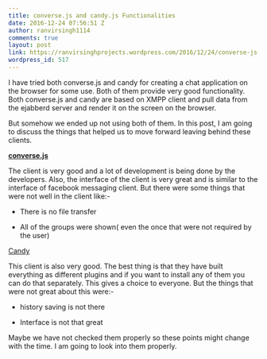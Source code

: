 ```yaml
---
title: converse.js and candy.js Functionalities
date: 2016-12-24 07:56:51 Z
author: ranvirsingh1114
comments: true
layout: post
link: https://ranvirsinghprojects.wordpress.com/2016/12/24/converse-js-and-candy-js-functionalities/
wordpress_id: 517
---
```


I have tried both converse.js and candy for creating a chat application on the browser for some use. Both of them provide very good functionality. Both converse.js and candy are based on XMPP client and pull data from the ejabberd server and render it on the screen on the browser.

But somehow we ended up not using both of them. In this post, I am going to discuss the things that helped us to move forward leaving behind these clients.

[**converse.js**](http://conversejs.org)

The client is very good and a lot of development is being done by the developers. Also, the interface of the client is very great and is similar to the interface of facebook messaging client. But there were some things that were not well in the client like:-



 	
  * There is no file transfer

 	
  * All of the groups were shown( even the once that were not required by the user)


[Candy](https://candy-chat.github.io/candy/)

This client is also very good. The best thing is that they have built everything as different plugins and if you want to install any of them you can do that separately. This gives a choice to everyone. But the things that were not great about this were:-



 	
  * history saving is not there

 	
  * Interface is not that great


Maybe we have not checked them properly so these points might change with the time. I am going to look into them properly.
